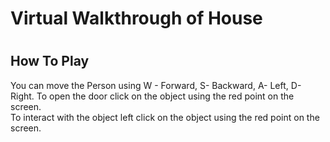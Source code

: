 # <h1> Virtual Walkthrough of House <h1>

<h2>How To Play</h2> 
You can move the Person using W - Forward, S- Backward, A- Left, D- Right. To open the door click on the object using the red point on the screen.
<br/>To interact with the object left click on the object using the red point on the screen.
